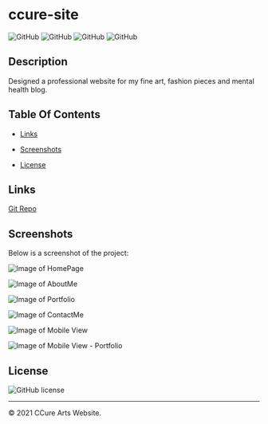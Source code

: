 # ccure-site

![GitHub](https://img.shields.io/github/repo-size/asantercureton/ccure-site?style=plastic) ![GitHub](https://img.shields.io/github/last-commit/asantercureton/ccure-site?style=plastic) ![GitHub](https://img.shields.io/github/languages/top/asantercureton/ccure-site?style=plastic) ![GitHub](https://img.shields.io/github/followers/asantercureton?style=social)

## Description
Designed a professional website for my fine art, fashion pieces and mental health blog.

## Table Of Contents
* [Links](#links)

* [Screenshots](#screenshots)

* [License](#license)


## Links
[Git Repo](https://github.com/asantercureton/ccure-site)

<!-- [Heroku Link](https://frightful-ghoul-36931.herokuapp.com/) -->


## Screenshots
Below is a screenshot of the project:

![Image of HomePage](./src/assets/images/react-portfolio-homepage.jpg)

![Image of AboutMe](./src/assets/images/react-portfolio-aboutme.jpg)

![Image of Portfolio](./src/assets/images/react-portfolio-project.jpg)

![Image of ContactMe](./src/assets/images/react-portfolio-contactme.jpg)

![Image of Mobile View](./src/assets/images/react-portfolio-mobile-view.jpg)

![Image of Mobile View - Portfolio](./src/assets/images/react-portfolio-mobile-view-project.jpg)

## License
![GitHub license](https://img.shields.io/badge/license-ISC-blue.svg)

---
© 2021 CCure Arts Website.
